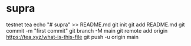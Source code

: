 # supra
testnet tea
echo "# supra" >> README.md
git init
git add README.md
git commit -m "first commit"
git branch -M main
git remote add origin https://tea.xyz/what-is-this-file
git push -u origin main
